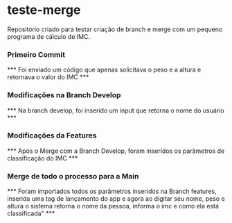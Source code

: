 # teste-merge
Repositório criado para testar criação de branch e merge com um pequeno programa de cálculo de IMC.

### Primeiro Commit
*** Foi enviado um código que apenas solicitava o peso e a altura e retornava o valor do IMC ***

### Modificações na Branch Develop
*** Na branch develop, foi inserido um input que retorna o nome do usuário ***

### Modificações da Features
*** Após o Merge com a Branch Develop, foram inseridos os parâmetros de classificação do IMC ***

### Merge de todo o processo para a Main
*** Foram importados todos os parâmetros inseridos na Branch features, inserida uma tag de lançamento do app e agora ao digitar seu nome, peso e altura o sistema retorna o nome da pessoa, informa o imc e como ela está classificada" ***
